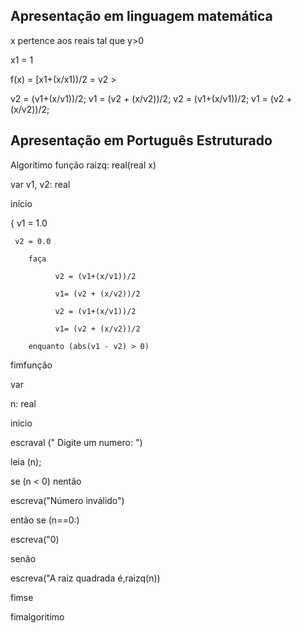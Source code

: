 ## Apresentação em linguagem matemática

x pertence aos reais tal que y>0


x1 = 1

f(x) = [x1+(x/x1))/2 = v2 > 

v2 = (v1+(x/v1))/2;
v1 = (v2 + (x/v2))/2;
v2 = (v1+(x/v1))/2;
v1 = (v2 + (x/v2))/2;


## Apresentação em Português Estruturado

Algoritimo
 função raizq: real(real x)
 
 var 
    v1, v2: real
 
 
 início
 
{
          v1 = 1.0
          
     v2 = 0.0
     
        faça
        
              v2 = (v1+(x/v1))/2
              
              v1= (v2 + (x/v2))/2
              
              v2 = (v1+(x/v1))/2
              
              v1= (v2 + (x/v2))/2
              
        enquanto (abs(v1 - v2) > 0)


fimfunção

var 

  n: real

inicio 

escraval (" Digite um numero: ")

  leia (n);

se (n < 0) nentão

  escreva("Número inválido")
  
então se (n==0:)

  escreva("0)
  
senão 

  escreva("A raiz quadrada é,raizq(n))
  
fimse

fimalgoritimo



